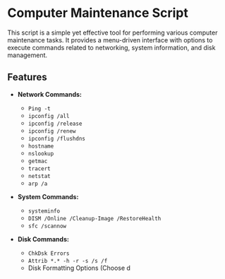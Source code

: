 # Computer Maintenance Script

This script is a simple yet effective tool for performing various computer maintenance tasks. It provides a menu-driven interface with options to execute commands related to networking, system information, and disk management.

## Features

- **Network Commands:**
  - `Ping -t`
  - `ipconfig /all`
  - `ipconfig /release`
  - `ipconfig /renew`
  - `ipconfig /flushdns`
  - `hostname`
  - `nslookup`
  - `getmac`
  - `tracert`
  - `netstat`
  - `arp /a`

- **System Commands:**
  - `systeminfo`
  - `DISM /Online /Cleanup-Image /RestoreHealth`
  - `sfc /scannow`

- **Disk Commands:**
  - `ChkDsk Errors`
  - `Attrib *.* -h -r -s /s /f`
  - Disk Formatting Options (Choose d

